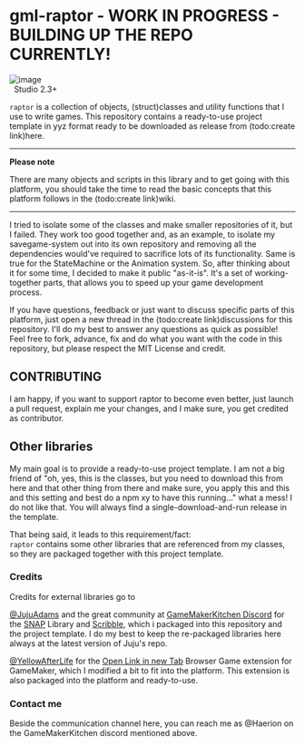 # gml-raptor - WORK IN PROGRESS - BUILDING UP THE REPO CURRENTLY!

![image](https://user-images.githubusercontent.com/19487451/167885369-a5ae0b14-9176-4429-babd-2a140ab5880a.png) <br>&nbsp;&nbsp;Studio 2.3+

`raptor` is a collection of objects, (struct)classes and utility functions that I use to write games.
This repository contains a ready-to-use project template in yyz format ready to be downloaded as release from (todo:create link)here.

---

**Please note**

There are many objects and scripts in this library and to get going with this platform, you should take the time to read the basic concepts that this platform follows in the (todo:create link)wiki.

---

I tried to isolate some of the classes and make smaller repositories of it, but I failed. They work too good together and, as an example, to isolate my savegame-system out into its own repository and removing all the dependencies would've required to sacrifice lots of its functionality. Same is true for the StateMachine or the Animation system. So, after thinking about it for some time, I decided to make it public "as-it-is". It's a set of working-together parts, that allows you to speed up your game development process.

If you have questions, feedback or just want to discuss specific parts of this platform, just open a new thread in the (todo:create link)discussions for this repository. I'll do my best to answer any questions as quick as possible!
Feel free to fork, advance, fix and do what you want with the code in this repository, but please respect the MIT License and credit.<br/>


## CONTRIBUTING
I am happy, if you want to support raptor to become even better, just launch a pull request, explain me your changes, and I make sure, you get credited as contributor.


## Other libraries
My main goal is to provide a ready-to-use project template. I am not a big friend of "oh, yes, this is the classes, but you need to download this from here and that other thing from there and make sure, you apply this and this and this setting and best do a npm xy to have this running..." what a mess!
I do not like that. You will always find a single-download-and-run release in the template.

That being said, it leads to this requirement/fact:<br/>
`raptor` contains some other libraries that are referenced from my classes, so they are packaged together with this project template.


### Credits
Credits for external libraries go to 

[@JujuAdams](https://github.com/JujuAdams) and the great community at [GameMakerKitchen Discord](https://discord.gg/8krYCqr) for the [SNAP]() Library and [Scribble](), which i packaged into this repository and the project template.
I do my best to keep the re-packaged libraries here always at the latest version of Juju's repo.

[@YellowAfterLife](https://github.com/YellowAfterlife) for the [Open Link in new Tab](https://yal.cc/gamemaker-opening-links-in-new-tab-on-html5/) Browser Game extension for GameMaker, which I modified a bit to fit into the platform. This extension is also packaged into the platform and ready-to-use.

### Contact me
Beside the communication channel here, you can reach me as @Haerion on the GameMakerKitchen discord mentioned above.



